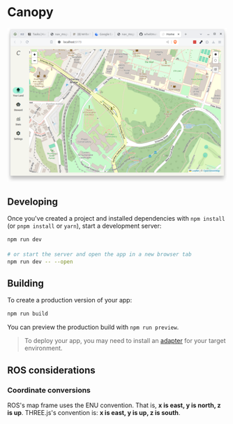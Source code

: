 # Canopy

![Screenshot of Canopy](screenshot.png)

## Developing

Once you've created a project and installed dependencies with `npm install` (or `pnpm install` or `yarn`), start a development server:

```bash
npm run dev

# or start the server and open the app in a new browser tab
npm run dev -- --open
```

## Building

To create a production version of your app:

```bash
npm run build
```

You can preview the production build with `npm run preview`.

> To deploy your app, you may need to install an [adapter](https://kit.svelte.dev/docs/adapters) for your target environment.

## ROS considerations

### Coordinate conversions
ROS's map frame uses the ENU convention. That is, **x is east, y is north, z is up**.
THREE.js's convention is: **x is east, y is up, z is south**.


